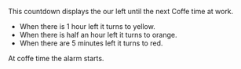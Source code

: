 This countdown displays the our left until the next Coffe time at work.

- When there is 1 hour left it turns to yellow.
- When there is half an hour left it turns to orange.
- When there are 5 minutes left it turns to red.

At coffe time the alarm starts.

